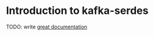 # Introduction to kafka-serdes

TODO: write [great documentation](http://jacobian.org/writing/what-to-write/)
